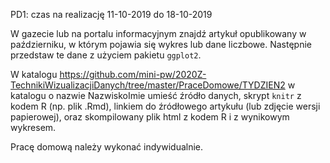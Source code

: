 PD1: czas na realizację 11-10-2019 do 18-10-2019

W gazecie lub na portalu informacyjnym znajdź artykuł opublikowany w październiku, w którym pojawia się wykres lub dane liczbowe. 
Następnie przedstaw te dane z użyciem pakietu `ggplot2`.

W katalogu https://github.com/mini-pw/2020Z-TechnikiWizualizacjiDanych/tree/master/PraceDomowe/TYDZIEN2
w katalogu o nazwie NazwiskoImie umieść źródło danych, skrypt `knitr` z kodem R (np. plik .Rmd), linkiem do źródłowego artykułu (lub zdjęcie wersji papierowej), oraz skompilowany plik html z kodem R i z wynikowym wykresem.

Pracę domową należy wykonać indywidualnie.
